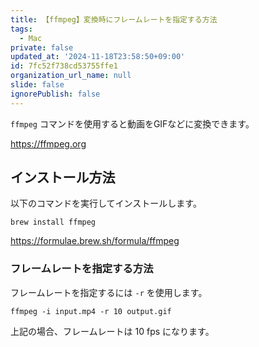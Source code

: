 ```yaml
---
title: 【ffmpeg】変換時にフレームレートを指定する方法
tags:
  - Mac
private: false
updated_at: '2024-11-18T23:58:50+09:00'
id: 7fc52f738cd53755ffe1
organization_url_name: null
slide: false
ignorePublish: false
---
```

`ffmpeg` コマンドを使用すると動画をGIFなどに変換できます。

https://ffmpeg.org

## インストール方法

以下のコマンドを実行してインストールします。

```terminal
brew install ffmpeg
```

https://formulae.brew.sh/formula/ffmpeg

### フレームレートを指定する方法

フレームレートを指定するには `-r` を使用します。

```terminal
ffmpeg -i input.mp4 -r 10 output.gif
```

上記の場合、フレームレートは 10 fps になります。
